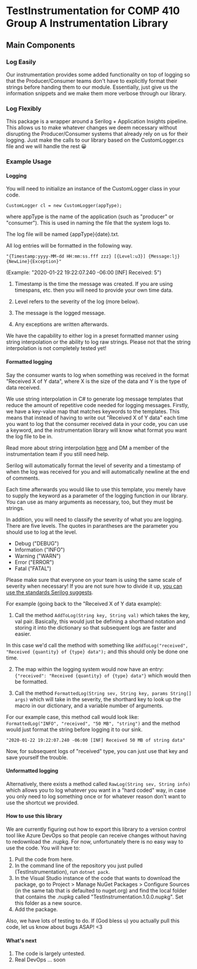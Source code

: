 # TestInstrumentation for COMP 410 Group A Instrumentation Library #


## Main Components

### Log Easily

Our instrumentation provides some added functionality on top of logging so that the Producer/Consumer teams don't have to explicitly format their strings before handing them to our module. Essentially, just give us the information snippets and we make them more verbose through our library.

### Log Flexibly

This package is a wrapper around a Serilog + Application Insights pipeline. This allows us to make whatever changes we deem necessary without disrupting the Producer/Consumer systems that already rely on us for their logging. Just make the calls to our library based on the CustomLogger.cs file and we will handle the rest 😀

### Example Usage

#### Logging

You will need to initialize an instance of the CustomLogger class in your code.

`CustomLogger cl = new CustomLogger(appType);`

where appType is the name of the application (such as "producer" or "consumer"). This is used in naming the file that the system logs to.

The log file will be named {appType}{date}.txt.

All log entries will be formatted in the following way.

`"{Timestamp:yyyy-MM-dd HH:mm:ss.fff zzz} [{Level:u3}] {Message:lj}{NewLine}{Exception}"`

(Example: "2020-01-22 19:22:07.240 -06:00 [INF] Received: 5")

1. Timestamp is the time the message was created. If you are using timespans, etc. then you will need to provide your own time data.

2. Level refers to the severity of the log (more below).

3. The message is the logged message.

4. Any exceptions are written afterwards.

We have the capability to either log in a preset formatted manner using string interpolation or the ability to log raw strings. Please not that the string interpolation is not completely tested yet!

#### Formatted logging
Say the consumer wants to log when something was received in the format "Received X of Y data", where X is the size of the data and Y is the type of data received.

We use string interpolation in C# to generate log message templates that reduce the amount of repetitive code needed for logging messages. Firstly, we have a key-value map that matches keywords to the templates. This means that instead of having to write out "Received X of Y data" each time you want to log that the consumer received data in your code, you can use a keyword, and the instrumentation library will know what format you want the log file to be in.

Read more about string interpolation [here](https://docs.microsoft.com/en-us/dotnet/csharp/language-reference/tokens/interpolated) and DM a member of the instrumentation team if you still need help. 

Serilog will automatically format the level of severity and a timestamp of when the log was received for you and will automatically newline at the end of comments.

Each time afterwards you would like to use this template, you merely have to supply the keyword as a parameter of the logging function in our library. You can use as many arguments as necessary, too, but they must be strings.

In addition, you will need to classify the severity of what you are logging. There are five levels. The quotes in parantheses are the parameter you should use to log at the level.

- Debug ("DEBUG")
- Information ("INFO")
- Warning ("WARN")
- Error ("ERROR")
- Fatal ("FATAL")

Please make sure that everyone on your team is using the same scale of severity when necessary! If you are not sure how to divide it up, [you can use the standards Serilog suggests](https://github.com/serilog/serilog/wiki/Configuration-Basics#minimum-level).

For example (going back to the "Received X of Y data example):

1. Call the method `AddToLog(String key, String val)` which takes the key, val pair. Basically, this would just be defining a shorthand notation and storing it into the dictionary so that subsequent logs are faster and easier.

In this case we'd call the method with something like `addToLog("received", "Received {quantity} of {type} data");` and this should only be done one time.

2. The map within the logging system would now have an entry:
   `{"received": "Received {quantity} of {type} data"}`
   which would then be formatted.
   
3. Call the method `FormattedLog(String sev, String key, params String[] args)` which will take in the severity, the shorthard key to look up the macro in our dictionary, and a variable number of arguments.

For our example case, this method call would look like: `FormattedLog("INFO", "received", "50 MB", "string")` and the method would just format the string before logging it to our sink.

`"2020-01-22 19:22:07.240 -06:00 [INF] Received 50 MB of string data"`

Now, for subsequent logs of "received" type, you can just use that key and save yourself the trouble.

#### Unformatted logging
Alternatively, there exists a method called `RawLog(String sev, String info)` which allows you to log whatever you want in a "hard coded" way, in case you only need to log something once or for whatever reason don't want to use the shortcut we provided.

#### How to use this library
We are currently figuring out how to export this library to a version control tool like Azure DevOps so that people can receive changes without having to redownload the .nupkg. For now, unfortunately there is no easy way to use the code. You will have to:
1. Pull the code from here.
2. In the command line of the repository you just pulled (TestInstrumentation), run `dotnet pack`.
3. In the Visual Studio instance of the code that wants to download the package, go to Project > Manage NuGet Packages > Configure Sources (in the same tab that is defaulted to nuget.org) and find the local folder that contains the .nupkg called "TestInstrumentation.1.0.0.nupkg". Set this folder as a new source.
4. Add the package.

Also, we have lots of testing to do. If (God bless u) you actually pull this code, let us know about bugs ASAP! <3

#### What's next
1. The code is largely untested.
2. Real DevOps ... soon
